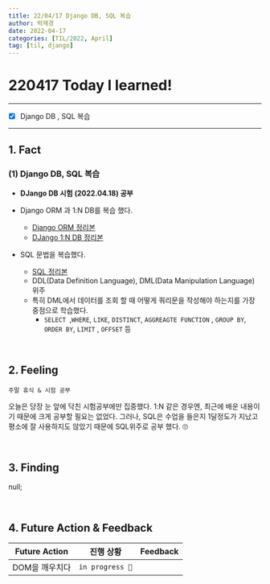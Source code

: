 ```yaml
---
title: 22/04/17 Django DB, SQL 복습
author: 박재경
date: 2022-04-17
categories: [TIL/2022, April]
tag: [til, django]
---
```


# 220417 Today I learned!

---

- [x] Django DB , SQL 복습

---

## 1. Fact 

### (1) Django DB, SQL 복습

- **DJango DB 시험 (2022.04.18) 공부**  
- Django ORM 과 1:N DB를 복습 했다.
  - [Django ORM 정리본](https://github.com/JaeKP/Study/blob/master/web/Django/02_Django_db.md)
  - [DJango 1:N DB 정리본](https://github.com/JaeKP/Study/blob/master/web/Django/06_Model_Relationship.md)

- SQL 문법을 복습했다.
  - [SQL 정리본](https://github.com/JaeKP/Study/blob/master/web/Django/03_SQL.md)
  - DDL(Data Definition Language), DML(Data Manipulation Language) 위주
  - 특히 DML에서 데이터를 조회 할 때 어떻게 쿼리문을 작성해야 하는지를 가장 중점으로 학습했다.
    - `SELECT `,`WHERE`, `LIKE`, `DISTINCT`, `AGGREAGTE FUNCTION` , `GROUP BY`, `ORDER BY`, `LIMIT` , `OFFSET` 등

<br>

## 2. Feeling

`주말 휴식 & 시험 공부`

오늘은 당장 눈 앞에 닥친 시험공부에만 집중했다. 
1:N 같은 경우엔, 최근에 배운 내용이기 때문에 크게 공부할 필요는 없었다.
그러나,  SQL은 수업을 들은지 1달정도가 지났고 평소에 잘 사용하지도 않았기 때문에 SQL위주로 공부 했다. 🙄

<br>

## 3. Finding 

null;

<br>

## 4. Future Action & Feedback

| Future Action  | 진행 상황       | Feedback |
| -------------- | --------------- | -------- |
| DOM을 깨우치다 | `in progress 🚀` |          |

<br>


